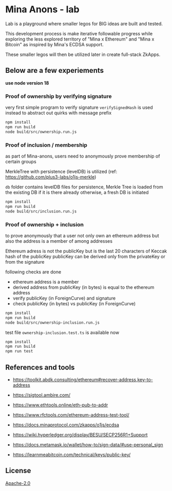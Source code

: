# Mina Anons - lab

Lab is a playground where smaller legos for BIG ideas are built and tested.

This development process is make iterative followable progress while exploring the less explored territory of "Mina x Ethereum" and "Mina x Bitcoin" as inspired by Mina's ECDSA support.

These smaller legos will then be utilized later in create full-stack ZkApps.

## Below are a few experiements

**use node version 18**

### Proof of ownership by verifying signature

very first simple program to verify signature
`verifySignedHash` is used instead to abstract out quirks with message prefix 

```sh
npm install
npm run build
node build/src/ownership.run.js
```

### Proof of inclusion / membership

as part of Mina-anons, users need to anonymously prove membership of certain groups

MerkleTree with persistence (levelDB) is utilized (ref: https://github.com/plus3-labs/o1js-merkle)

`db` folder contains levelDB files for persistence, Merkle Tree is loaded from the existing DB if it is there already
otherwise, a fresh DB is initiated

```sh
npm install
npm run build
node build/src/inclusion.run.js
```

### Proof of ownership + inclusion

to prove anonymously that a user not only own an ethereum address but also the address is a member of among addresses

Ethereum adress is not the publicKey but is the last 20 characters of Keccak hash of the publicKey
publicKey can be derived only from the privateKey or from the signature

following checks are done
- ethereum address is a member
- derived address from publicKey (in bytes) is equal to the ethereum address
- verify publicKey (in ForeignCurve) and signature
- check publicKey (in bytes) vs publicKey (in ForeignCurve)

```sh
npm install
npm run build
node build/src/ownership-inclusion.run.js
```

test file `ownership-inclusion.test.ts` is available now

```sh
npm install
npm run build
npm run test
```




## References and tools
- https://toolkit.abdk.consulting/ethereum#recover-address,key-to-address
- https://sigtool.ambire.com/
- https://www.ethtools.online/eth-pub-to-addr
- https://www.rfctools.com/ethereum-address-test-tool/

- https://docs.minaprotocol.com/zkapps/o1js/ecdsa
- https://wiki.hyperledger.org/display/BESU/SECP256R1+Support
- https://docs.metamask.io/wallet/how-to/sign-data/#use-personal_sign
- https://learnmeabitcoin.com/technical/keys/public-key/

## License

[Apache-2.0](LICENSE)

